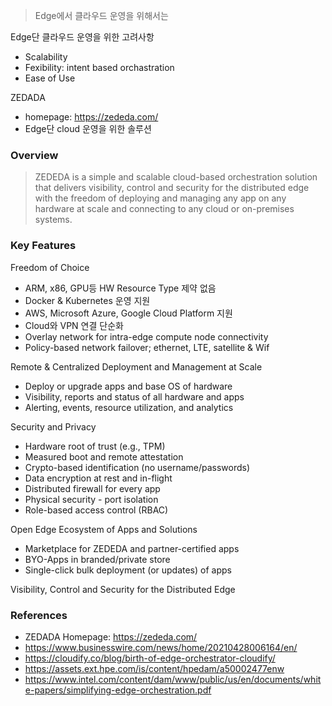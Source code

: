 
> Edge에서 클라우드 운영을 위해서는 

Edge단 클라우드 운영을 위한 고려사항
- Scalability
- Fexibility: intent based orchastration
- Ease of Use


ZEDADA  
- homepage: https://zededa.com/
- Edge단 cloud 운영을 위한 솔루션

### Overview
> ZEDEDA is a simple and scalable cloud-based orchestration solution that delivers visibility, control and security for the distributed edge with the freedom of deploying and managing any app on any hardware at scale and connecting to any cloud or on-premises systems.

### Key Features
Freedom of Choice
- ARM, x86, GPU등 HW Resource Type 제약 없음
- Docker & Kubernetes 운영 지원
- AWS, Microsoft Azure, Google Cloud Platform 지원
- Cloud와 VPN 연결 단순화
- Overlay network for intra-edge compute node connectivity
- Policy-based network failover; ethernet, LTE, satellite & Wif



Remote & Centralized Deployment and Management at Scale
- Deploy or upgrade apps and base OS of hardware
- Visibility, reports and status of all hardware and apps
- Alerting, events, resource utilization, and analytics 

Security and Privacy
- Hardware root of trust (e.g., TPM)
- Measured boot and remote attestation
- Crypto-based identification (no username/passwords)
- Data encryption at rest and in-flight
- Distributed firewall for every app
- Physical security - port isolation
- Role-based access control (RBAC)

Open Edge Ecosystem of Apps and Solutions
- Marketplace for ZEDEDA and partner-certified apps
- BYO-Apps in branded/private store
- Single-click bulk deployment (or updates) of apps


Visibility, Control and Security for the Distributed Edge


### References  
- ZEDADA Homepage: https://zededa.com/
- https://www.businesswire.com/news/home/20210428006164/en/
- https://cloudify.co/blog/birth-of-edge-orchestrator-cloudify/
- https://assets.ext.hpe.com/is/content/hpedam/a50002477enw
- https://www.intel.com/content/dam/www/public/us/en/documents/white-papers/simplifying-edge-orchestration.pdf
